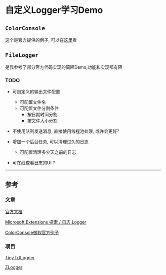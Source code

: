 # 自定义Logger学习Demo

## `ColorConsole`

这个是官方提供的例子, 可以在[这里](https://learn.microsoft.com/zh-cn/dotnet/core/extensions/custom-logging-provider)看

## `FileLogger`

是我参考了部分官方代码实现的简陋Demo,功能和实现都有限

### TODO

- 可自定义的输出文件配置
	- 可配置文件名
	- 可配置文件分割条件
		- 按日期时间分割
		- 按文件大小分割

- 不使用队列发送消息, 直接使用线程池处理, 或许会更好?
- 增加一个后台任务, 可以清理过久的日志
	- 可配置清理多少天之前的日志
- 可在线查看日志的UI ?


***

## 参考

### 文章

[官方文档](https://learn.microsoft.com/zh-cn/aspnet/core/fundamentals/logging)

[Microsoft.Extensions 探索 / 日志 Logger](https://zhuanlan.zhihu.com/p/465056786)


[ColorConsole微软官方例子](https://learn.microsoft.com/zh-cn/dotnet/core/extensions/custom-logging-provider)

### 项目

[TinyTxtLogger](https://github.com/wanglvhang/TinyTxtLogger)

[ZLogger](https://github.com/Cysharp/ZLogger)

